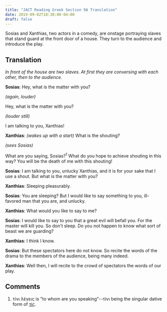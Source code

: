 ```yaml
---
title: "JACT Reading Greek Section 9A Translation"
date: 2019-09-02T18:30:00-04:00
draft: false 
---
```

Sosias and Xanthias, two actors in a comedy, are onstage portraying slaves that stand guard at the front door of a house. They turn to the audience and introduce the play.<!--more-->
## Translation
_In front of the house are two slaves. At first they are conversing with each other, then to the audience._

__Sosias__: Hey, what is the matter with you?

_(again, louder)_

Hey, what is the matter with you?

_(louder still)_

I am talking to you, Xanthias!

__Xanthias__: _(wakes up with a start)_ What is the shouting?

_(sees Sosias)_

What are you saying, Sosias?<sup>1</sup> What do you hope to achieve shouting in this way?
You will be the death of me with this shouting!

__Sosias__: I am talking to you, unlucky Xanthias, and it is for your sake that I
use a shout. But what is the matter with you? 

__Xanthias__: Sleeping pleasurably.

__Sosias__: You are sleeping? But I would like to say something to you, ill-favored
man that you are, and unlucky. 
 
__Xanthias__: What would you like to say to me?

__Sosias__: I would like to say to you that a great evil will befall you. For the
master will kill you. So don't sleep. Do you not happen to know what sort of
beast we are guarding?

__Xanthias__: I think I know.

__Sosias__: But these spectators here do not know. So recite the words of the drama to the
members of the audience, being many indeed.

__Xanthias__: Well then, I will recite to the crowd of spectators the words of our play.
## Comments
1. τίνι λέγεις is "to whom are you speaking"--τίνι being the singular dative form of [τίς](http://www.perseus.tufts.edu/hopper/text?doc=Perseus%3Atext%3A1999.04.0058%3Aentry%3Dti%2Fs).